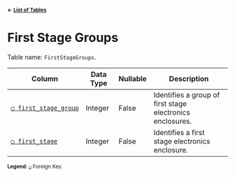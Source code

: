 <sup>**← [List of Tables](../../README.md#Metadatabase-Schema)**</sup>

# First Stage Groups

Table name: `FirstStageGroups`.

| Column                                              | Data Type | Nullable | Description                                               |
| --------------------------------------------------- | --------- | -------- | --------------------------------------------------------- |
| [`○ first_stage_group`](first_stage_group_index.md) | Integer   | False    | Identifies a group of first stage electronics enclosures. |
| [`○ first_stage`](first_stages.md)                  | Integer   | False    | Identifies a first stage electronics enclosure.           |

<sup>**Legend**: [`○`](first_stage_groups.md) Foreign Key.</sup>

